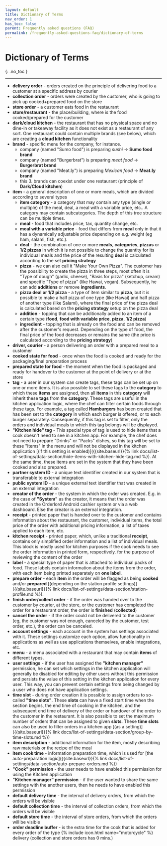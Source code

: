 ```yaml
---
layout: default
title: Dictionary of Terms
nav_order: 1
has_toc: false
parent: Frequently asked questions (FAQ)
permalink: /frequently-asked-questions-faq/dictionary-of-terms
---
```


# Dictionary of Terms
{: .no_toc }

---

- <span class="text-red-200">**delivery order**</span> - orders created on the principle of delivering food to a customer at a specific address by courier
- <span class="text-red-200">**collection order**</span> - orders were created by the customer, who is going to pick up cooked+prepared food on the store
- <span class="text-red-200">**store order**</span> - a customer eats food in the restaurant
- <span class="text-red-200">**store/restaurant**</span> - the place/building, where is the food cooked/prepared for the customer
- <span class="text-red-200">**dark/cloud kitchen**</span> - the restaurant that has no physical space and no dine-in or takeaway facility as it does not exist as a restaurant of any sort. One restaurant could contain multiple brands (see below), which are creating a **cloud kitchen** functionality
- <span class="text-red-200">**brand**</span> - specific menu for the company, for instance. 
	- company (named "Sumo food") is preparing _sushi_ -> **Sumo food brand**
	- company (named "Burgerbrat") is preparing _meat food_ -> **Burgerbrat brand**
	- company (named "Meat.ly") is preparing _Mexican food_ -> **Meat.ly brand**
	- this 3. brands can coexist under one restaurant (principle of **Dark/Cloud kitchen**)
- <span class="text-red-200">**item**</span> - a general description of one or more meals, which are divided according to several types
	- <span class="text-red-200">**item category**</span> - a category that may contain any type (single or multiple) of the meal, deal, a meal with a variable price, etc.. A category may contain subcategories. The depth of this tree structure can be multiple times.
	- <span class="text-red-200">**meal**</span> - food that includes price, tax, quantity change, etc.
	- <span class="text-red-200">**meal with a variable price**</span> - food that differs from **meal** only in that it has a dynamically adjustable price depending on e.g. weight (eg ham, salami, fish, etc.).
	- <span class="text-red-200">**deal**</span> - the combination of one or more **meals**, **categories**, **pizzas** or **1/2 pizzas** in which it is not possible to change the quantity for its individual meals and the price of the resulting **deal** is calculated according to the set **pricing strategy**
	- <span class="text-red-200">**pizza**</span> - we can also call it "Make Your Own Pizza". The customer has the possibility to create the pizza in three steps, most often it is "Type of dough" (garlic, cheese), "Basis for pizza" (ketchup, cream) and specific "Type of pizza" (like Hawai, vegan). Subsequently, he can add **additions** or remove **ingredients**.
	- <span class="text-red-200">**pizza deal or 1/2 pizza**</span> - a type of item similar to **pizza**, but it is possible to make a half pizza of one type (like Hawai) and half pizza of another type (like Salami), where the final price of the pizza deal is calculated based on the **pricing strategy** setup on the pizza deal
	- <span class="text-red-200">**addition**</span> - topping that can be additionally added to an item of a certain type (**food**, **food with variable price**, **pizza**, **1/2 pizza**)
	- <span class="text-red-200">**ingredient**</span> - topping that is already on the food and can be removed after the customer's request. Depending on the type of food, the final price of the food decreases or remains the same (the price is calculated according to the **pricing strategy**)
- <span class="text-red-200">**driver, courier**</span> - a person delivering an order with a prepared meal to a customer
- <span class="text-red-200">**cooked state for food**</span> - once when the food is cooked and ready for the packaging/final preparation process 
- <span class="text-red-200">**prepared state for food**</span> - the moment when the food is packaged and ready for handover to the customer at the point of delivery or at the store
- <span class="text-red-200">**tag**</span> - a user in our system can create tags, these tags can be set up on one or more items. It is also possible to set these tags to the **category** to which these **items** are assigned, then all **items** in this **category** will inherit these **tags** from the **category**. These tags are useful in the kitchen application logic, where the chef can filter certain foods through these tags. For example, a tag called **Hamburgers** has been created that has been set to the **category** in which each burger is offered, or to each burger separately. Consequently, if this tag is set to filter, only the orders and individual meals to which this tag belongs will be displayed.
- <span class="text-red-200">**"Kitchen hide" tag**</span> - This special type of tag is used to hide items that a cook doesn't need to see in a kitchen app. For example, the chef does not need to prepare "Drinks" or "Packs" dishes, so this tag will be set to these "Items" in the menu and will not be displayed in the kitchen application [(if this setting is enabled)]({{site.baseurl}}{% link docs/list-of-settings/data-section/hide-items-with-kitchen-hide-tag.md %}). At the same time, these items are set in the system that they have been cooked and also prepared.
- <span class="text-red-200">**partner system ID**</span> - a unique text identifier created in our system that is transferable to external integration
- <span class="text-red-200">**public system ID**</span> - a unique external text identifier that was created in an external integration
- <span class="text-red-200">**creator of the order**</span> - the system in which the order was created. E.g. in the case of **"System"** as the creator, it means that the order was created in the Orderlord Android cashier system or via a web dashboard. Else the creator is an external integration.
- <span class="text-red-200">**receipt**</span> - printed paper that is handed over to the customer and contains information about the restaurant, the customer, individual items, the total price of the order with additional pricing information, a list of taxes applied to each item, etc.
- <span class="text-red-200">**kitchen receipt**</span> - printed paper, which, unlike a traditional **receipt**, contains only simplified order information and a list of individual meals. This block is mostly used for kitchen purposes if the cook needs to see the order information in printed form, respectively. for the purpose of reviewing the content of the order
- <span class="text-red-200">**label**</span> - a special type of paper that is attached to individual packs of food. These labels contain information about the items from the order, with each item being printed separately on **one label**.
- <span class="text-red-200">**prepare order**</span> - each **item** in the order will be flagged as being **cooked** and/or **prepared** [(depending on the station profile settings)]({{site.baseurl}}{% link docs/list-of-settings/data-section/station-profile.md %}).
- <span class="text-red-200">**finish order/collect order**</span> - if the order was handed over to the customer by courier, at the store, or the customer has completed the order for a restaurant order, the order is **finished** (**collected**)
- <span class="text-red-200">**cancel the order**</span> - if the order could not be delivered to the customer (eg, the customer was not enough, canceled by the customer, test order, etc.), the order can be canceled.
- <span class="text-red-200">**account settings**</span> - each account in the system has settings associated with it. These settings customize each option, allow functionality in applications as well as use applications themselves, enable integrations, etc.
- <span class="text-red-200">**menu**</span> - a menu associated with a restaurant that may contain **items** of different types.
- <span class="text-red-200">**user settings**</span> - if the user has assigned the **"kitchen manager"** permission, he can set which settings in the kitchen application will generally be disabled for editing by other users without this permission and persists the value of this setting in the kitchen application for every user. This way, you can prevent certain settings from being changed by a user who does not have application settings.
- <span class="text-red-200">**time slot**</span> - during order creation it is possible to assign orders to so-called **"time slots"**. These **slots** can have a fixed start time when the section begins, the end time of cooking in the kitchen, and the subsequent end time of delivery of the order or handover of the order to the customer in the restaurant. It is also possible to set the maximum number of orders that can be assigned to given **slots**. These **time slots** can also be used to filter orders in a kitchen app [(as a setting)]({{site.baseurl}}{% link docs/list-of-settings/data-section/group-by-time-slots.md %})
- <span class="text-red-200">**item description**</span> - additional information for the item, mostly describing raw materials or the recipe of the meal
- <span class="text-red-200">**item cook time**</span> - information preparation time, which is used for [the auto-preparation logic]({{site.baseurl}}{% link docs/list-of-settings/data-section/auto-prepare-orders.md %})
- <span class="text-red-200">**"Cook" permission**</span> -  the user needs to have enabled this permission for using the Kitchen application
- <span class="text-red-200">**"Kitchen manager" permission**</span> - if the user wanted to share the same settings with the another users, then he needs to have enabled this permission
- <span class="text-red-200">**default delivery time**</span> - the interval of delivery orders, from which the orders will be visible
- <span class="text-red-200">**default collection time**</span> - the interval of collection orders, from which the orders will be visible
- <span class="text-red-200">**default store time**</span> - the interval of store orders, from which the orders will be visible
- <span class="text-red-200">**order deadline buffer**</span> - is the extra time for the cook that is added for every order of the type {% include icon.html name="motorcycle" %} delivery (collection and store orders has 0 mins.)